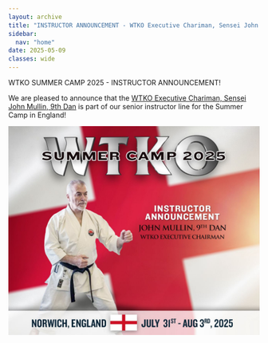 ```yaml
---
layout: archive
title: "INSTRUCTOR ANNOUNCEMENT - WTKO Executive Chariman, Sensei John Mullin, 9th Dan"
sidebar:
  nav: "home"
date: 2025-05-09
classes: wide
---
```


WTKO SUMMER CAMP 2025 - INSTRUCTOR ANNOUNCEMENT!

We are pleased to announce that the [WTKO Executive Chariman, Sensei John Mullin, 9th Dan](/john-mullin) is part of our senior instructor line for the Summer Camp in England!

![WTKO Executive Chariman, Sensei John Mullin, 9th Dan](../assets/images/mullin.jpeg)
